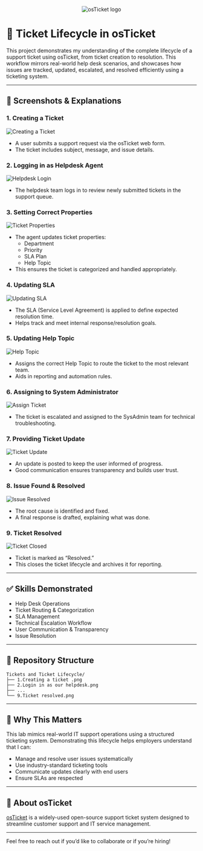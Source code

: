 <p align="center">
<img src="https://i.imgur.com/Clzj7Xs.png" alt="osTicket logo"/>
</p>

# 🎫 Ticket Lifecycle in osTicket

This project demonstrates my understanding of the complete lifecycle of a support ticket using osTicket, from ticket creation to resolution. This workflow mirrors real-world help desk scenarios, and showcases how issues are tracked, updated, escalated, and resolved efficiently using a ticketing system.

---

## 📸 Screenshots & Explanations

### 1. Creating a Ticket
![Creating a Ticket](Tickets%20and%20Ticket%20Lifecycle/1.Creating%20a%20ticket%20.png)
- A user submits a support request via the osTicket web form.
- The ticket includes subject, message, and issue details.

### 2. Logging in as Helpdesk Agent
![Helpdesk Login](Tickets%20and%20Ticket%20Lifecycle/2.Login%20in%20as%20our%20helpdesk.png)
- The helpdesk team logs in to review newly submitted tickets in the support queue.

### 3. Setting Correct Properties
![Ticket Properties](Tickets%20and%20Ticket%20Lifecycle/3.Setting%20correct%20proporties%20.png)
- The agent updates ticket properties:
  - Department
  - Priority
  - SLA Plan
  - Help Topic
- This ensures the ticket is categorized and handled appropriately.

### 4. Updating SLA
![Updating SLA](Tickets%20and%20Ticket%20Lifecycle/4.Updating%20SLA.png)
- The SLA (Service Level Agreement) is applied to define expected resolution time.
- Helps track and meet internal response/resolution goals.

### 5. Updating Help Topic
![Help Topic](Tickets%20and%20Ticket%20Lifecycle/5.Updating%20help%20topic.png)
- Assigns the correct Help Topic to route the ticket to the most relevant team.
- Aids in reporting and automation rules.

### 6. Assigning to System Administrator
![Assign Ticket](Tickets%20and%20Ticket%20Lifecycle/6.Assigning%20to%20sysadmin%20.png)
- The ticket is escalated and assigned to the SysAdmin team for technical troubleshooting.

### 7. Providing Ticket Update
![Ticket Update](Tickets%20and%20Ticket%20Lifecycle/7.providing%20update%20for%20ticket%20.png)
- An update is posted to keep the user informed of progress.
- Good communication ensures transparency and builds user trust.

### 8. Issue Found & Resolved
![Issue Resolved](Tickets%20and%20Ticket%20Lifecycle/8.found%20and%20resolved%20the%20issue.png)
- The root cause is identified and fixed.
- A final response is drafted, explaining what was done.

### 9. Ticket Resolved
![Ticket Closed](Tickets%20and%20Ticket%20Lifecycle/9.Ticket%20resolved.png)
- Ticket is marked as “Resolved.”
- This closes the ticket lifecycle and archives it for reporting.

---

## ✅ Skills Demonstrated

- Help Desk Operations
- Ticket Routing & Categorization
- SLA Management
- Technical Escalation Workflow
- User Communication & Transparency
- Issue Resolution

---

## 📂 Repository Structure

```
Tickets and Ticket Lifecycle/
├── 1.Creating a ticket .png
├── 2.Login in as our helpdesk.png
├── ...
└── 9.Ticket resolved.png
```

---

## 📌 Why This Matters

This lab mimics real-world IT support operations using a structured ticketing system. Demonstrating this lifecycle helps employers understand that I can:

- Manage and resolve user issues systematically
- Use industry-standard ticketing tools
- Communicate updates clearly with end users
- Ensure SLAs are respected

---

## 🔗 About osTicket

[osTicket](https://osticket.com/) is a widely-used open-source support ticket system designed to streamline customer support and IT service management.

---

Feel free to reach out if you’d like to collaborate or if you’re hiring!

